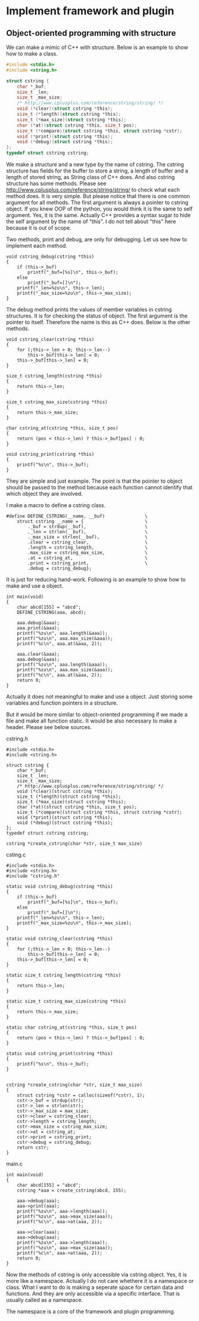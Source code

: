 # Implement framework and plugin

## Object-oriented programming with structure

We can make a mimic of C++ with structure.
Below is an example to show how to make a class.

```c
#include <stdio.h>
#include <string.h>

struct cstring {
	char *_buf;
	size_t _len;
	size_t _max_size;
	/* http://www.cplusplus.com/reference/string/string/ */
	void (*clear)(struct cstring *this);
	size_t (*length)(struct cstring *this);
	size_t (*max_size)(struct cstring *this);
	char (*at)(struct cstring *this, size_t pos);
	size_t (*compare)(struct cstring *this, struct cstring *cstr);
	void (*print)(struct cstring *this);
	void (*debug)(struct cstring *this);
};
typedef struct cstring cstring;
```
We make a structure and a new type by the name of cstring.
The cstring structure has fields for the buffer to store a string, a length of buffer and a length of stored string, as String class of C++ does.
And also cstring structure has some methods. Please see http://www.cplusplus.com/reference/string/string/ to check what each method does. It is very simple. But please notice that there is one common argument for all methods. The first argument is always a pointer to cstring object. If you knew OOP of the python, you would think it is the same to self argument. Yes, it is the same. Actually C++ provides a syntax sugar to hide the self argument by the name of "this". I do not tell about "this" here because it is out of scope.

Two methods, print and debug, are only for debugging.
Let us see how to implement each method.

```
void cstring_debug(cstring *this)
{
	if (this->_buf)
		printf("_buf=[%s]\n", this->_buf);
	else
		printf("_buf=[]\n");
	printf("_len=%zu\n", this->_len);
	printf("_max_size=%zu\n", this->_max_size);
}
```
The debug method prints the values of member variables in cstring structures. It is for checking the status of object.
The first argument is the pointer to itself. Therefore the name is this as C++ does.
Below is the other methods.
```
void cstring_clear(cstring *this)
{
	for (;this->_len > 0; this->_len--)
		this->_buf[this->_len] = 0;
	this->_buf[this->_len] = 0;
}

size_t cstring_length(cstring *this)
{
	return this->_len;
}

size_t cstring_max_size(cstring *this)
{
	return this->_max_size;
}

char cstring_at(cstring *this, size_t pos)
{
	return (pos < this->_len) ? this->_buf[pos] : 0;
}

void cstring_print(cstring *this)
{
	printf("%s\n", this->_buf);
}
```
They are simple and just example.
The point is that the pointer to object should be passed to the method because each function cannot identify that which object they are involved.

I make a macro to define a cstring class.
```
#define DEFINE_CSTRING(__name, __buf)				\
	struct cstring __name = {						\
		._buf = strdup(__buf),						\
		._len = strlen(__buf),						\
		._max_size = strlen(__buf),					\
		.clear = cstring_clear,						\
		.length = cstring_length,					\
		.max_size = cstring_max_size,				\
		.at = cstring_at,							\
		.print = cstring_print,						\
		.debug = cstring_debug};
```
It is just for reducing hand-work.
Following is an example to show how to make and use a object.

```
int main(void)
{
	char abcd[155] = "abcd";
	DEFINE_CSTRING(aaa, abcd);

	aaa.debug(&aaa);
	aaa.print(&aaa);
	printf("%zu\n", aaa.length(&aaa));
	printf("%zu\n", aaa.max_size(&aaa));
	printf("%c\n", aaa.at(&aaa, 2));

	aaa.clear(&aaa);
	aaa.debug(&aaa);
	printf("%zu\n", aaa.length(&aaa));
	printf("%zu\n", aaa.max_size(&aaa));
	printf("%c\n", aaa.at(&aaa, 2));
	return 0;
}
```
Actually it does not meaningful to make and use a object.
Just storing some variables and function pointers in a structure.

But it would be more similar to object-oriented programming if we made a file and make all function static.
It would be also necessary to make a header.
Please see below sources.

cstring.h
```
#include <stdio.h>
#include <string.h>

struct cstring {
	char *_buf;
	size_t _len;
	size_t _max_size;
	/* http://www.cplusplus.com/reference/string/string/ */
	void (*clear)(struct cstring *this);
	size_t (*length)(struct cstring *this);
	size_t (*max_size)(struct cstring *this);
	char (*at)(struct cstring *this, size_t pos);
	size_t (*compare)(struct cstring *this, struct cstring *cstr);
	void (*print)(struct cstring *this);
	void (*debug)(struct cstring *this);
};
typedef struct cstring cstring;

cstring *create_cstring(char *str, size_t max_size)
```

csting.c
```
#include <stdio.h>
#include <string.h>
#include "cstring.h"

static void cstring_debug(cstring *this)
{
	if (this->_buf)
		printf("_buf=[%s]\n", this->_buf);
	else
		printf("_buf=[]\n");
	printf("_len=%zu\n", this->_len);
	printf("_max_size=%zu\n", this->_max_size);
}

static void cstring_clear(cstring *this)
{
	for (;this->_len > 0; this->_len--)
		this->_buf[this->_len] = 0;
	this->_buf[this->_len] = 0;
}

static size_t cstring_length(cstring *this)
{
	return this->_len;
}

static size_t cstring_max_size(cstring *this)
{
	return this->_max_size;
}

static char cstring_at(cstring *this, size_t pos)
{
	return (pos < this->_len) ? this->_buf[pos] : 0;
}

static void cstring_print(cstring *this)
{
	printf("%s\n", this->_buf);
}


cstring *create_cstring(char *str, size_t max_size)
{
	struct cstring *cstr = calloc(sizeof(*cstr), 1);
	cstr->_buf = strdup(str);
	cstr->_len = strlen(str);
	cstr->_max_size = max_size;
	cstr->clear = cstring_clear;
	cstr->length = cstring_length;
	cstr->max_size = cstring_max_size;
	cstr->at = cstring_at;
	cstr->print = cstring_print;
	cstr->debug = cstring_debug;
	return cstr;
}
```

main.c
```
int main(void)
{
	char abcd[155] = "abcd";
	cstring *aaa = create_cstring(abcd, 155);

	aaa->debug(aaa);
	aaa->print(aaa);
	printf("%zu\n", aaa->length(aaa));
	printf("%zu\n", aaa->max_size(aaa));
	printf("%c\n", aaa->at(aaa, 2));

	aaa->clear(aaa);
	aaa->debug(aaa);
	printf("%zu\n", aaa->length(aaa));
	printf("%zu\n", aaa->max_size(aaa));
	printf("%c\n", aaa->at(aaa, 2));
	return 0;
}
```
Now the methods of cstring is only accessible via cstring object.
Yes, it is more like a namespace.
Actually I do not care whethere it is a namespace or class.
What I want to do is making a seperate space for certain data and functions.
And they are only accessible via a specific interface.
That is usually called as a namespace.

The namespace is a core of the framework and plugin programming.
